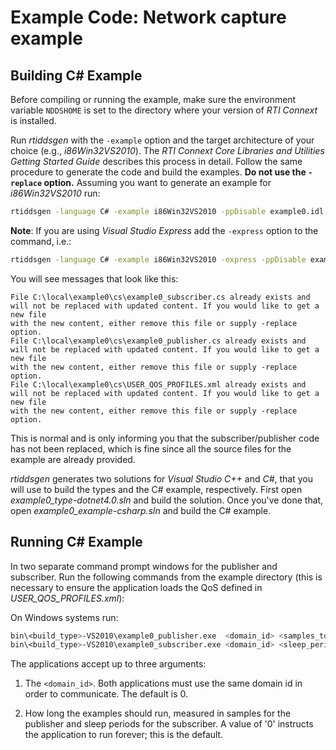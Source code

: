 # Example Code: Network capture example

## Building C# Example

Before compiling or running the example, make sure the environment variable
`NDDSHOME` is set to the directory where your version of *RTI Connext* is
installed.

Run *rtiddsgen* with the `-example` option and the target architecture of your
choice (e.g., *i86Win32VS2010*). The *RTI Connext Core Libraries and Utilities
Getting Started Guide* describes this process in detail. Follow the same
procedure to generate the code and build the examples. **Do not use the
`-replace` option.** Assuming you want to generate an example for
*i86Win32VS2010* run:

```sh
rtiddsgen -language C# -example i86Win32VS2010 -ppDisable example0.idl
```

**Note**: If you are using *Visual Studio Express* add the `-express` option to
the command, i.e.:

```sh
rtiddsgen -language C# -example i86Win32VS2010 -express -ppDisable example0.idl
```

You will see messages that look like this:

```plaintext
File C:\local\example0\cs\example0_subscriber.cs already exists and
will not be replaced with updated content. If you would like to get a new file
with the new content, either remove this file or supply -replace option.
File C:\local\example0\cs\example0_publisher.cs already exists and
will not be replaced with updated content. If you would like to get a new file
with the new content, either remove this file or supply -replace option.
File C:\local\example0\cs\USER_QOS_PROFILES.xml already exists and
will not be replaced with updated content. If you would like to get a new file
with the new content, either remove this file or supply -replace option.
```

This is normal and is only informing you that the subscriber/publisher code has
not been replaced, which is fine since all the source files for the example are
already provided.

*rtiddsgen* generates two solutions for *Visual Studio C++* and *C#*, that you
will use to build the types and the C# example, respectively. First open
*example0_type-dotnet4.0.sln* and build the solution. Once you've done that,
open *example0_example-csharp.sln* and build the C# example.

## Running C# Example

In two separate command prompt windows for the publisher and subscriber. Run the
following commands from the example directory (this is necessary to ensure the
application loads the QoS defined in *USER_QOS_PROFILES.xml*):

On Windows systems run:

```sh
bin\<build_type>-VS2010\example0_publisher.exe  <domain_id> <samples_to_send>
bin\<build_type>-VS2010\example0_subscriber.exe <domain_id> <sleep_periods>
```

The applications accept up to three arguments:

1.  The `<domain_id>`. Both applications must use the same domain id in order to
    communicate. The default is 0.

2.  How long the examples should run, measured in samples for the publisher and
    sleep periods for the subscriber. A value of '0' instructs the application
    to run forever; this is the default.
